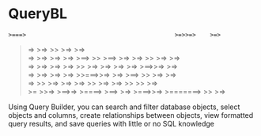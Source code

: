 # QueryBL


                                                                               
    >===>                                          >=>>=>    >=>       
  >=>    >=>                                       >>   >=>  >=>       
>=>       >=> >=>  >=>   >==>    >> >==> >=>   >=> >>    >=> >=>       
>=>       >=> >=>  >=> >>   >=>   >=>     >=> >=>  >==>>=>   >=>       
>=>       >=> >=>  >=> >>===>>=>  >=>       >==>   >>    >=> >=>       
  >=> >> >=>  >=>  >=> >>         >=>        >=>   >>     >> >=>       
    >= >>=>     >==>=>  >====>   >==>       >=>    >===>>=>  >=======> 
         >>                               >=>                          

Using Query Builder, you can search and filter database objects, select objects and columns, create relationships between objects, view formatted query results, and save queries with little or no SQL knowledge
